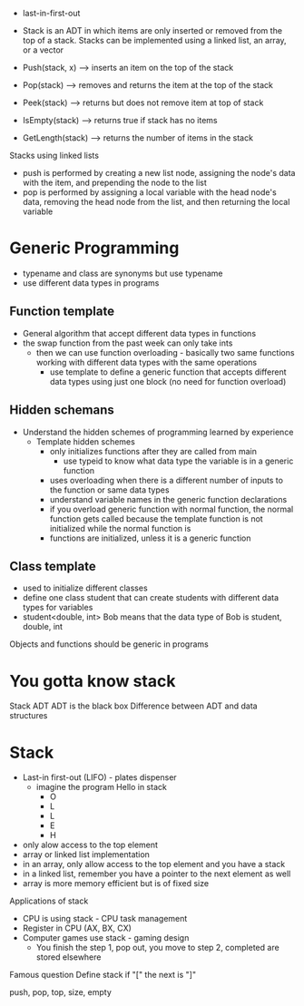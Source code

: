 - last-in-first-out
- Stack is an ADT in which items are only inserted or removed from the top of a stack. Stacks can be implemented using a linked list, an array, or a vector

- Push(stack, x) --> inserts an item on the top of the stack
- Pop(stack) --> removes and returns the item at the top of the stack
- Peek(stack) --> returns but does not remove item at top of stack
- IsEmpty(stack) --> returns true if stack has no items
- GetLength(stack) --> returns the number of items in the stack


Stacks using linked lists
- push is performed by creating a new list node, assigning the node's data with the item, and prepending the node to the list
- pop is performed by assigning a local variable with the head node's data, removing the head node from the list, and then returning the local variable


# Generic Programming
- typename and class are synonyms but use typename
- use different data types in programs

## Function template
- General algorithm that accept different data types in functions
- the swap function from the past week can only take ints
  - then we can use function overloading - basically two same functions working with different data types with the same operations
    - use template to define a generic function that accepts different data types using just one block (no need for function overload)

## Hidden schemans
- Understand the hidden schemes of programming learned by experience
  - Template hidden schemes
    - only initializes functions after they are called from main
      - use typeid to know what data type the variable is in a generic function
    - uses overloading when there is a different number of inputs to the function or same data types
    - understand variable names in the generic function declarations
    - if you overload generic function with normal function, the normal function gets called because the template function is not initialized while the normal function is
    - functions are initialized, unless it is a generic function

## Class template
  - used to initialize different classes
  - define one class student that can create students with different data types for variables
  - student<double, int> Bob means that the data type of Bob is student, double, int


Objects and functions should be generic in programs


# You gotta know stack
Stack ADT
ADT is the black box
Difference between ADT and data structures

# Stack
- Last-in first-out (LIFO) - plates dispenser
  - imagine the program Hello in stack
    - O
    - L
    - L
    - E
    - H
- only alow access to the top element
- array or linked list implementation
- in an array, only allow access to the top element and you have a stack
- in a linked list, remember you have a pointer to the next element as well
- array is more memory efficient but is of fixed size


Applications of stack
- CPU is using stack - CPU task management
- Register in CPU (AX, BX, CX)
- Computer games use stack - gaming design
  - You finish the step 1, pop out, you move to step 2, completed are stored elsewhere

Famous question
Define stack
  if "[" the next is "]"

push, pop, top, size, empty